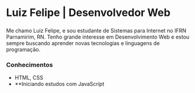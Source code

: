 # Luiz Felipe | Desenvolvedor Web
### 
Me chamo Luiz Felipe, e sou estudante de Sistemas para Internet no IFRN Parnamirim, RN. Tenho grande interesse em Desenvolvimento Web e estou sempre buscando aprender novas tecnologias e linguagens de programação.

### Conhecimentos
- HTML, CSS 
- **Iniciando estudos com JavaScript
